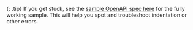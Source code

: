 {: .tip}
If you get stuck, see the [sample OpenAPI spec here](/docs/openapi_spec_and_generated_ref_docs/openapi_openweathermap.yml) for the fully working sample. This will help you spot and troubleshoot indentation or other errors.
